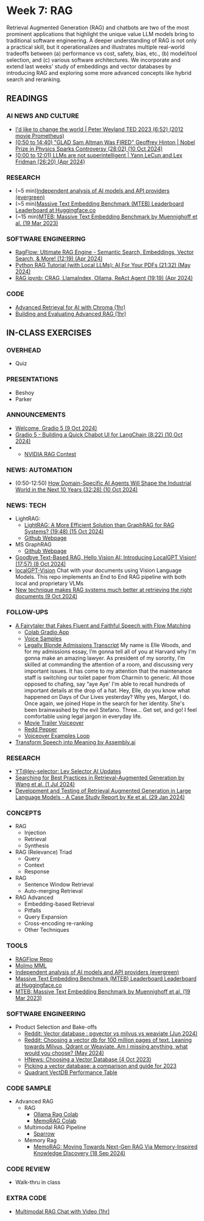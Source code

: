 
# Week 7: RAG

Retrieval Augmented Generation (RAG) and chatbots are two of the most prominent applications that highlight the unique value LLM models bring to traditional software engineering. A deeper understanding of RAG is not only a practical skill, but it operationalizes and illustrates multiple real-world tradeoffs between (a) performance vs cost, safety, bias, etc., (b) model/tool selection, and (c) various software architectures. We incorporate and extend last weeks' study of embeddings and vector databases by introducing RAG and exploring some more advanced concepts like hybrid search and reranking.  

## READINGS

### AI NEWS AND CULTURE

* [I'd like to change the world | Peter Weyland TED 2023 (6:52) (2012 movie Prometheus)](https://www.youtube.com/watch?v=6EtegGrPcp4)
* [(0:50 to 14:40) "GLAD Sam Altman Was FIRED" Geoffrey Hinton | Nobel Prize in Physics Sparks Controversy (28:02) (10 Oct 2024)](https://www.youtube.com/watch?v=MTK3wpzAPwY)
* [(0:00 to 12:01) LLMs are not superintelligent | Yann LeCun and Lex Fridman (26:20) (Apr 2024)](https://www.youtube.com/watch?v=NVxcsekcbhs)

### RESEARCH

* (~5 min)[Independent analysis of AI models and API providers (evergreen)](https://artificialanalysis.ai/)
* (~5 min)[Massive Text Embedding Benchmark (MTEB) Leaderboard Leaderboard at Huggingface.co](https://huggingface.co/spaces/mteb/leaderboard)
* (~15 min)[MTEB: Massive Text Embedding Benchmark by Muennighoff et al. (19 Mar 2023)](https://arxiv.org/pdf/2210.07316)

### SOFTWARE ENGINEERING

* [RagFlow: Ultimate RAG Engine - Semantic Search, Embeddings, Vector Search, & More! (12:19) (Apr 2024)](https://www.youtube.com/watch?v=awTJmsSj2tA)
* [Python RAG Tutorial (with Local LLMs): AI For Your PDFs (21:32) (May 2024)](https://www.youtube.com/watch?v=2TJxpyO3ei4&list=PLD7HrIBE_yqIXVd1bq-E-7Q49QaZheu9e)
* [RAG ipynb: CRAG, LlamaIndex, Ollama, ReAct Agent (19:19) (Apr 2024)](https://www.youtube.com/watch?v=qPsmRk14BNM&list=PLD7HrIBE_yqIXVd1bq-E-7Q49QaZheu9e&index=5)

### CODE

* [Advanced Retrieval for AI with Chroma (1hr)](https://learn.deeplearning.ai/courses/advanced-retrieval-for-ai/lesson/1/introduction)
* [Building and Evaluating Advanced RAG (1hr)](https://learn.deeplearning.ai/courses/building-evaluating-advanced-rag/lesson/1/introduction)

## IN-CLASS EXERCISES

### OVERHEAD

* Quiz

### PRESENTATIONS

* Beshoy
* Parker

### ANNOUNCEMENTS

* [Welcome, Gradio 5 (9 Oct 2024)](https://huggingface.co/blog/gradio-5)
* [Gradio 5 - Building a Quick Chabot UI for LangChain (8:22) (10 Oct 2024)](https://www.youtube.com/watch?v=u_Xm3vgBQ9Y)
* * [NVIDIA RAG Contest](https://developer.nvidia.com/llamaindex-developer-contest)

### NEWS: AUTOMATION

* (0:50-12:50) [How Domain-Specific AI Agents Will Shape the Industrial World in the Next 10 Years (32:28) (10 Oct 2024)](https://youtu.be/aWEaEgV1pHQ?t=58)

### NEWS: TECH

* LightRAG:
  * [LightRAG: A More Efficient Solution than GraphRAG for RAG Systems? (19:48) (15 Oct 2024)](https://www.youtube.com/watch?v=oageL-1I0GE)
  * [Github Webpage](https://lightrag.github.io/)
* MS GraphRAG
  * [Github Webpage](https://microsoft.github.io/graphrag/)
* [Goodbye Text-Based RAG, Hello Vision AI: Introducing LocalGPT Vision! (17:57) (8 Oct 2024)](https://www.youtube.com/watch?v=YPs4eGDpIY4)
* [localGPT-Vision](https://github.com/PromtEngineer/localGPT-Vision)
  Chat with your documents using Vision Language Models. This repo implements an End to End RAG pipeline with both local and proprietary VLMs
* [New technique makes RAG systems much better at retrieving the right documents (9 Oct 2024)](https://venturebeat.com/ai/new-technique-makes-rag-systems-much-better-at-retrieving-the-right-documents/)

### FOLLOW-UPS

* [A Fairytaler that Fakes Fluent and Faithful Speech with Flow Matching](https://swivid.github.io/F5-TTS/) 
  * [Colab Gradio App](https://colab.research.google.com/github/NeuralFalconYT/F5-TTS-Demo/blob/main/Official_F5_TTS_Demo.ipynb#scrollTo=RUNBiTLLYN49)
  * [Voice Samples](https://drive.google.com/drive/folders/18k-IMiwdkjbOLoruDk0xLvXm52m6pegI?usp=sharing)
  * [Legally Blonde Admissions Transcript](https://www.youtube.com/watch?v=ZbZndWCq6Gs&t=37s)
  My name is Elle Woods, and for my admissions essay, I’m gonna tell all of you at Harvard why I’m gonna make an amazing lawyer.
  As president of my sorority, I’m skilled at commanding the attention of a room, and discussing very important issues.
  It has come to my attention that the maintenance staff is switching our toilet paper from Charmin to generic.
  All those opposed to chafing, say “aye Aye'
  I'm able to recall hundreds of important details at the drop of a hat.
  Hey, Elle, do you know what happened on Days of Our Lives yesterday?
  Why yes, Margot, I do.
  Once again, we joined Hope in the search for her identity.
  She's been brainwashed by the evil Stefano.
  Three... Get set, and go!
  I feel comfortable using legal jargon in everyday life.
  * [Movie Trailer Voiceover](https://youtu.be/ZB_hAVZLKE8?t=18)
  * [Redd Pepper](https://www.youtube.com/watch?v=5K-6vL0LqMw)
  * [Voiceover Examples Loop](https://www.youtube.com/watch?v=qGBdwOsvl3E)
* [Transform Speech into Meaning by Assembly.ai](https://www.assemblyai.com/)

### RESEARCH

* [YT@lev-selector: Lev Selector AI Updates](https://www.youtube.com/@lev-selector)
* [Searching for Best Practices in Retrieval-Augmented Generation by Wang et al. (1 Jul 2024)](https://www.semanticscholar.org/paper/Searching-for-Best-Practices-in-Retrieval-Augmented-Wang-Wang/9a946c503b6e799b3d57375b6edfaf4e24febcea)
* [Development and Testing of Retrieval Augmented Generation in Large Language Models - A Case Study Report by Ke et al. (29 Jan 2024)](https://www.semanticscholar.org/paper/Development-and-Testing-of-Retrieval-Augmented-in-A-Ke-Jin/7423e5c903fb2befaf471cae64e2530f7c1d0404)

### CONCEPTS

* RAG 
  * Injection
  * Retrieval
  * Synthesis
* RAG (Relevance) Triad
  * Query
  * Context
  * Response
* RAG
  * Sentence Window Retrieval
  * Auto-merging Retrieval
* RAG Advanced
  * Embedding-based Retrieval
  * Pitfalls
  * Query Expansion
  * Cross-encoding re-ranking
  * Other Techniques

### TOOLS

* [RAGFlow Repo](https://github.com/infiniflow/ragflow)
* [Molmo MML](https://molmo.allenai.org/)
* [Independent analysis of AI models and API providers (evergreen)](https://artificialanalysis.ai/)
* [Massive Text Embedding Benchmark (MTEB) Leaderboard Leaderboard at Huggingface.co](https://huggingface.co/spaces/mteb/leaderboard)
* [MTEB: Massive Text Embedding Benchmark by Muennighoff et al. (19 Mar 2023)](https://arxiv.org/pdf/2210.07316)

### SOFTWARE ENGINEERING

* Product Selection and Bake-offs
  * [Reddit: Vector database : pgvector vs milvus vs weaviate (Jun 2024)](https://www.reddit.com/r/LocalLLaMA/comments/1e63m16/vector_database_pgvector_vs_milvus_vs_weaviate/)
  * [Reddit: Choosing a vector db for 100 million pages of text. Leaning towards Milvus, Qdrant or Weaviate. Am I missing anything, what would you choose? (May 2024)](https://www.reddit.com/r/vectordatabase/comments/1dcvyrm/choosing_a_vector_db_for_100_million_pages_of/)
  * [HNews: Choosing a Vector Database (4 Oct 2023)](https://news.ycombinator.com/item?id=37764489)
  * [Picking a vector database: a comparison and guide for 2023](https://benchmark.vectorview.ai/vectordbs.html)
  * [Quadrant VectDB Performance Table](https://qdrant.tech/benchmarks/)

### CODE SAMPLE

* Advanced RAG
  * RAG
    * [Ollama Rag Colab](https://colab.research.google.com/drive/1cqLm7bxVAvh5HA5X38KG-gmofdGrEAwN?usp=sharing)
    * [MemoRAG Colab](https://github.com/qhjqhj00/MemoRAG)
  * Multimodal RAG Pipeline
    * [Sparrow](https://github.com/katanaml/sparrow)
  * Memory Rag
    * [MemoRAG: Moving Towards Next-Gen RAG Via Memory-Inspired Knowledge Discovery (18 Sep 2024)](https://github.com/qhjqhj00/MemoRAG)

### CODE REVIEW

* Walk-thru in class

### EXTRA CODE

* [Multimodal RAG Chat with Video (1hr)](https://www.deeplearning.ai/short-courses/multimodal-rag-chat-with-videos/)